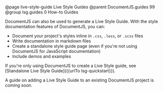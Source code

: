 @page live-style-guide Live Style Guides
@parent DocumentJS.guides 99
@group lsg.guides 0 How-to Guides

DocumentJS can also be used to generate a Live Style Guide. With the style documentation features of DocumentJS, you can:

* Document your project's styles inline in `.css`, `.less`, or `.scss` files
* Write documentation in markdown files
* Create a standalone style guide page (even if you're not using DocumentJS for JavaScript documentation)
* Include demos and examples


If you're only using DocumentJS to create a Live Style guide, see [Standalone Live Style Guide]({{urlTo lsg-quickstart}}).

A guide on adding a Live Style Guide to an existing DocumentJS project is coming soon.